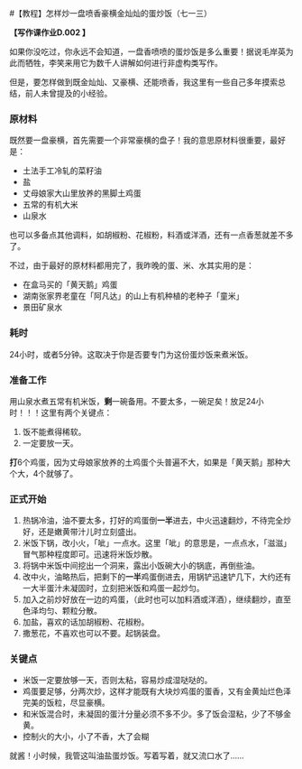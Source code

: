 #【教程】怎样炒一盘喷香豪横金灿灿的蛋炒饭（七一三）

**【写作课作业D.002 】**

如果你没吃过，你永远不会知道，一盘香喷喷的蛋炒饭是多么重要！据说毛岸英为此而牺牲，李笑来用它为数千人讲解如何进行非虚构类写作。

但是，要怎样做到既金灿灿、又豪横、还能喷香，我这里有一些自己多年摸索总结，前人未曾提及的小经验。

### 原材料

既然要一盘豪横，首先需要一个非常豪横的盘子！我的意思原材料很重要，最好是：

* 土法手工冷轧的菜籽油
* 盐
* 丈母娘家大山里放养的黑脚土鸡蛋
* 五常的有机大米
* 山泉水

也可以多备点其他调料，如胡椒粉、花椒粉，料酒或洋酒，还有一点香葱就差不多了。

不过，由于最好的原材料都用完了，我昨晚的蛋、米、水其实用的是：

* 在盒马买的「黄天鹅」鸡蛋
* 湖南张家界老童在「阿凡达」的山上有机种植的老种子「童米」
* 景田矿泉水

### 耗时

24小时，或者5分钟。这取决于你是否要专门为这份蛋炒饭来煮米饭。

### 准备工作

用山泉水煮五常有机米饭，**剩**一碗备用。不要太多，一碗足矣！放足24小时！！！这里有两个关键点：

1. 饭不能煮得稀软。
2. 一定要放一天。

**打**6个鸡蛋，因为丈母娘家放养的土鸡蛋个头普遍不大，如果是「黄天鹅」那种大个大，4个就够了。

### 正式开始

1. 热锅冷油，油不要太多，打好的鸡蛋倒**一半**进去，中火迅速翻炒，不待完全炒好，还是嫩黄带汁儿时立刻盛出。
2. 米饭下锅，改小火，「呲」一点水。这里「呲」的意思是，一点点水，「滋滋」冒气那种程度即可。迅速将米饭炒散。
3. 将锅中米饭中间挖出一个洞来，露出小饭碗大小的锅底，再倒些油。
4. 改中火，油略热后，把剩下的**一半**鸡蛋倒进去，用锅铲迅速铲几下，大约还有一大半蛋汁未凝固时，立刻把米饭和鸡蛋一起炒匀。
5. 加入之前炒好放在一边的鸡蛋，（此时也可以加料酒或洋酒），继续翻炒，直至色泽均匀、颗粒分散。
6. 加盐，喜欢的话加胡椒粉、花椒粉。
7. 撒葱花，不喜欢也可以不要。起锅装盘。

### 关键点

* 米饭一定要放够一天，否则太粘，容易炒成湿哒哒的。
* 鸡蛋要足够，分两次炒，这样才能既有大块炒鸡蛋的蛋香，又有金黄灿烂色泽完美的饭粒，尽显豪横。
* 和米饭混合时，未凝固的蛋汁分量必须不多不少。多了饭会湿粘，少了不够金黄。
* 控制火的大小，小了不香，大了会糊

就酱！小时候，我管这叫油盐蛋炒饭。写着写着，就又流口水了……